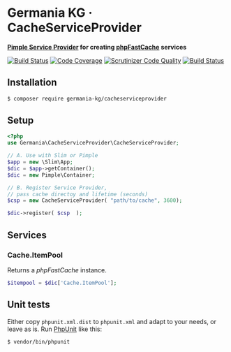 # Germania KG · CacheServiceProvider

**[Pimple Service Provider](https://pimple.symfony.com/#extending-a-container) for creating [phpFastCache](http://www.phpfastcache.com/) services**

[![Build Status](https://travis-ci.org/GermaniaKG/CacheServiceProvider.svg?branch=master)](https://travis-ci.org/GermaniaKG/CacheServiceProvider)
[![Code Coverage](https://scrutinizer-ci.com/g/GermaniaKG/CacheServiceProvider/badges/coverage.png?b=master)](https://scrutinizer-ci.com/g/GermaniaKG/CacheServiceProvider/?branch=master)
[![Scrutinizer Code Quality](https://scrutinizer-ci.com/g/GermaniaKG/CacheServiceProvider/badges/quality-score.png?b=master)](https://scrutinizer-ci.com/g/GermaniaKG/CacheServiceProvider/?branch=master)
[![Build Status](https://scrutinizer-ci.com/g/GermaniaKG/CacheServiceProvider/badges/build.png?b=master)](https://scrutinizer-ci.com/g/GermaniaKG/CacheServiceProvider/build-status/master)


## Installation

```bash
$ composer require germania-kg/cacheserviceprovider
```

## Setup

```php
<?php
use Germania\CacheServiceProvider\CacheServiceProvider;

// A. Use with Slim or Pimple
$app = new \Slim\App;
$dic = $app->getContainer();
$dic = new Pimple\Container;

// B. Register Service Provider, 
// pass cache directoy and lifetime (seconds)
$csp = new CacheServiceProvider( "path/to/cache", 3600);

$dic->register( $csp  );
```


## Services

### Cache.ItemPool

Returns a *phpFastCache* instance. 

```php
$itempool = $dic['Cache.ItemPool'];
```


## Unit tests

Either copy `phpunit.xml.dist` to `phpunit.xml` and adapt to your needs, or leave as is. 
Run [PhpUnit](https://phpunit.de/) like this:

```bash
$ vendor/bin/phpunit
```

